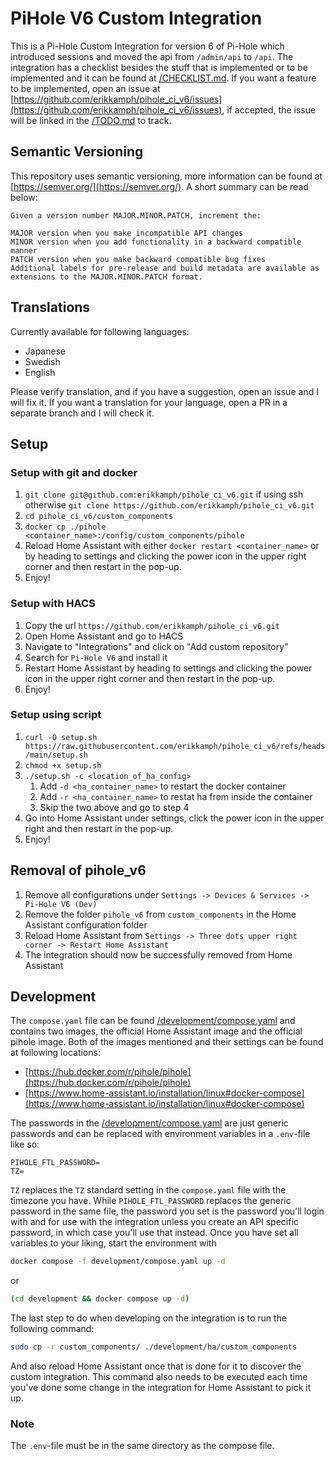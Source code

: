 # PiHole V6 Custom Integration
This is a Pi-Hole Custom Integration for version 6 of Pi-Hole which introduced sessions and moved the api from `/admin/api` to `/api`. The integration has a checklist besides the stuff that is implemented or to be implemented and it can be found at [/CHECKLIST.md](/CHECKLIST.md). If you want a feature to be implemented, open an issue at [https://github.com/erikkamph/pihole_ci_v6/issues](https://github.com/erikkamph/pihole_ci_v6/issues), if accepted, the issue will be linked in the [/TODO.md](/TODO.md) to track.

## Semantic Versioning
This repository uses semantic versioning, more information can be found at [https://semver.org/](https://semver.org/).
A short summary can be read below:
```
Given a version number MAJOR.MINOR.PATCH, increment the:

MAJOR version when you make incompatible API changes
MINOR version when you add functionality in a backward compatible manner
PATCH version when you make backward compatible bug fixes
Additional labels for pre-release and build metadata are available as extensions to the MAJOR.MINOR.PATCH format.
```

## Translations
Currently available for following languages:
- Japanese
- Swedish
- English

Please verify translation, and if you have a suggestion, open an issue and I will fix it.
If you want a translation for your language, open a PR in a separate branch and I will check it.

## Setup
### Setup with git and docker
1. `git clone git@github.com:erikkamph/pihole_ci_v6.git` if using ssh otherwise `git clone https://github.com/erikkamph/pihole_ci_v6.git`
2. `cd pihole_ci_v6/custom_components`
3. `docker cp ./pihole <container_name>:/config/custom_components/pihole`
4. Reload Home Assistant with either `docker restart <container_name>` or by heading to settings and clicking the power icon in the upper right corner and then restart in the pop-up.
5. Enjoy!

### Setup with HACS
1. Copy the url `https://github.com/erikkamph/pihole_ci_v6.git`
2. Open Home Assistant and go to HACS
3. Navigate to "Integrations" and click on "Add custom repository"
4. Search for `Pi-Hole V6` and install it
5. Restart Home Assistant by heading to settings and clicking the power icon in the upper right corner and then restart in the pop-up. 
6. Enjoy!

### Setup using script
1. `curl -O setup.sh https://raw.githubusercontent.com/erikkamph/pihole_ci_v6/refs/heads/main/setup.sh`
2. `chmod +x setup.sh`
3. `./setup.sh -c <location_of_ha_config>`
    1. Add `-d <ha_container_name>` to restart the docker container
    2. Add `-r <ha_container_name>` to restat ha from inside the container
    3. Skip the two above and go to step 4
4. Go into Home Assistant under settings, click the power icon in the upper right and then restart in the pop-up.
5. Enjoy!

## Removal of pihole_v6
1. Remove all configurations under `Settings -> Devices & Services -> Pi-Hole V6 (Dev)`
2. Remove the folder `pihole_v6` from `custom_components` in the Home Assistant configuration folder
3. Reload Home Assistant from `Settings -> Three dots upper right corner -> Restart Home Assistant`
4. The integration should now be successfully removed from Home Assistant

## Development
The `compose.yaml` file can be found [/development/compose.yaml](/development/compose.yaml) and contains
two images, the official Home Assistant image and the official pihole image. Both of the images mentioned and their settings can be found at following locations:
- [https://hub.docker.com/r/pihole/pihole](https://hub.docker.com/r/pihole/pihole)
- [https://www.home-assistant.io/installation/linux#docker-compose](https://www.home-assistant.io/installation/linux#docker-compose)

The passwords in the [/development/compose.yaml](/development/compose.yaml) are just generic passwords and can be replaced with environment variables in a `.env`-file like so:
```.env
PIHOLE_FTL_PASSWORD=
TZ=
```
`TZ` replaces the `TZ` standard setting in the `compose.yaml` file with the timezone you have. While `PIHOLE_FTL_PASSWORD` replaces the generic password in the same file, the password you set is the password you'll login with and for use with the integration unless you create an API specific password, in which case you'll use that instead. Once you have set all variables to your liking, start the environment with
```sh
docker compose -f development/compose.yaml up -d
```
or
```sh
(cd development && docker compose up -d)
```
The last step to do when developing on the integration is to run the following command:
```sh
sudo cp -r custom_components/ ./development/ha/custom_components
```
And also reload Home Assistant once that is done for it to discover the custom integration. This command also needs to be executed each time you've done some change in the integration for Home Assistant to pick it up.

### Note
The `.env`-file must be in the same directory as the compose file.